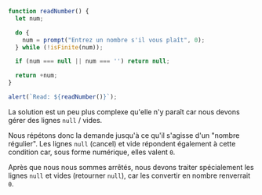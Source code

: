 ```js run demo
function readNumber() {
  let num;

  do {
    num = prompt("Entrez un nombre s'il vous plaît", 0);
  } while (!isFinite(num));

  if (num === null || num === '') return null;

  return +num;
}

alert(`Read: ${readNumber()}`);
```

La solution est un peu plus complexe qu'elle n'y paraît car nous devons gérer des lignes `null` / vides.

Nous répétons donc la demande jusqu'à ce qu'il s'agisse d'un "nombre régulier". Les lignes `null` (cancel) et vide répondent également à cette condition car, sous forme numérique, elles valent `0`.

Après que nous nous sommes arrêtés, nous devons traiter spécialement les lignes `null` et vides (retourner `null`), car les convertir en nombre renverrait `0`.
